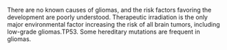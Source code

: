 There are no known causes of gliomas, and the risk factors favoring the development are poorly understood. Therapeutic irradiation is the only major environmental factor increasing the risk of all brain tumors, including low-grade gliomas.TP53. Some hereditary mutations are frequent in gliomas.